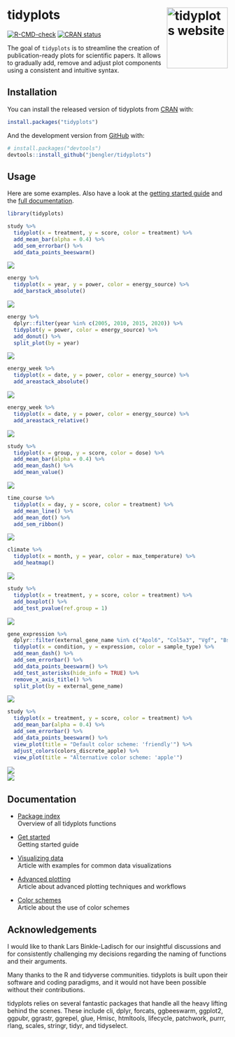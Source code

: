 
<!-- README.md is generated from README.Rmd. Please edit that file -->

# tidyplots <a href="https://jbengler.github.io/tidyplots/"><img src="man/figures/logo.svg" align="right" height="139" alt="tidyplots website" /></a>

<!-- badges: start -->

[![R-CMD-check](https://github.com/jbengler/tidyplots/actions/workflows/R-CMD-check.yaml/badge.svg)](https://github.com/jbengler/tidyplots/actions/workflows/R-CMD-check.yaml)
[![CRAN
status](https://www.r-pkg.org/badges/version/tidyplots)](https://CRAN.R-project.org/package=tidyplots)
<!-- badges: end -->

The goal of `tidyplots` is to streamline the creation of
publication-ready plots for scientific papers. It allows to gradually
add, remove and adjust plot components using a consistent and intuitive
syntax.

## Installation

You can install the released version of tidyplots from
[CRAN](https://cran.r-project.org/) with:

``` r
install.packages("tidyplots")
```

And the development version from [GitHub](https://github.com/) with:

``` r
# install.packages("devtools")
devtools::install_github("jbengler/tidyplots")
```

## Usage

Here are some examples. Also have a look at the [getting started
guide](https://jbengler.github.io/tidyplots/articles/tidyplots.html) and
the [full
documentation](https://jbengler.github.io/tidyplots/reference/).

``` r
library(tidyplots)

study %>% 
  tidyplot(x = treatment, y = score, color = treatment) %>% 
  add_mean_bar(alpha = 0.4) %>% 
  add_sem_errorbar() %>% 
  add_data_points_beeswarm()
```

<img src="man/figures/README-unnamed-chunk-2-1.png" style="display: block; margin: auto;" />

``` r
energy %>% 
  tidyplot(x = year, y = power, color = energy_source) %>% 
  add_barstack_absolute()
```

<img src="man/figures/README-unnamed-chunk-3-1.png" style="display: block; margin: auto;" />

``` r
energy %>% 
  dplyr::filter(year %in% c(2005, 2010, 2015, 2020)) %>% 
  tidyplot(y = power, color = energy_source) %>% 
  add_donut() %>% 
  split_plot(by = year)
```

<img src="man/figures/README-unnamed-chunk-4-1.png" style="display: block; margin: auto;" />

``` r
energy_week %>% 
  tidyplot(x = date, y = power, color = energy_source) %>% 
  add_areastack_absolute()
```

<img src="man/figures/README-unnamed-chunk-5-1.png" style="display: block; margin: auto;" />

``` r
energy_week %>% 
  tidyplot(x = date, y = power, color = energy_source) %>% 
  add_areastack_relative()
```

<img src="man/figures/README-unnamed-chunk-6-1.png" style="display: block; margin: auto;" />

``` r
study %>% 
  tidyplot(x = group, y = score, color = dose) %>% 
  add_mean_bar(alpha = 0.4) %>% 
  add_mean_dash() %>% 
  add_mean_value()
```

<img src="man/figures/README-unnamed-chunk-7-1.png" style="display: block; margin: auto;" />

``` r
time_course %>%
  tidyplot(x = day, y = score, color = treatment) %>%
  add_mean_line() %>%
  add_mean_dot() %>%
  add_sem_ribbon()
```

<img src="man/figures/README-unnamed-chunk-8-1.png" style="display: block; margin: auto;" />

``` r
climate %>%
  tidyplot(x = month, y = year, color = max_temperature) %>%
  add_heatmap()
```

<img src="man/figures/README-unnamed-chunk-9-1.png" style="display: block; margin: auto;" />

``` r
study %>% 
  tidyplot(x = treatment, y = score, color = treatment) %>% 
  add_boxplot() %>% 
  add_test_pvalue(ref.group = 1)
```

<img src="man/figures/README-unnamed-chunk-10-1.png" style="display: block; margin: auto;" />

``` r
gene_expression %>% 
  dplyr::filter(external_gene_name %in% c("Apol6", "Col5a3", "Vgf", "Bsn")) %>% 
  tidyplot(x = condition, y = expression, color = sample_type) %>% 
  add_mean_dash() %>% 
  add_sem_errorbar() %>% 
  add_data_points_beeswarm() %>% 
  add_test_asterisks(hide_info = TRUE) %>% 
  remove_x_axis_title() %>% 
  split_plot(by = external_gene_name)
```

<img src="man/figures/README-unnamed-chunk-11-1.png" style="display: block; margin: auto;" />

``` r
study %>% 
  tidyplot(x = treatment, y = score, color = treatment) %>% 
  add_mean_bar(alpha = 0.4) %>% 
  add_sem_errorbar() %>% 
  add_data_points_beeswarm() %>% 
  view_plot(title = "Default color scheme: 'friendly'") %>% 
  adjust_colors(colors_discrete_apple) %>% 
  view_plot(title = "Alternative color scheme: 'apple'")
```

<img src="man/figures/README-unnamed-chunk-12-1.png" style="display: block; margin: auto;" /><img src="man/figures/README-unnamed-chunk-12-2.png" style="display: block; margin: auto;" />

## Documentation

- [Package index](https://jbengler.github.io/tidyplots/reference/)  
  Overview of all tidyplots functions

- [Get
  started](https://jbengler.github.io/tidyplots/articles/tidyplots.html)  
  Getting started guide

- [Visualizing
  data](https://jbengler.github.io/tidyplots/articles/Visualizing-data.html)  
  Article with examples for common data visualizations

- [Advanced
  plotting](https://jbengler.github.io/tidyplots/articles/Advanced-plotting.html)  
  Article about advanced plotting techniques and workflows

- [Color
  schemes](https://jbengler.github.io/tidyplots/articles/Color-schemes.html)  
  Article about the use of color schemes

## Acknowledgements

I would like to thank Lars Binkle-Ladisch for our insightful discussions
and for consistently challenging my decisions regarding the naming of
functions and their arguments.

Many thanks to the R and tidyverse communities. tidyplots is built upon
their software and coding paradigms, and it would not have been possible
without their contributions.

tidyplots relies on several fantastic packages that handle all the heavy
lifting behind the scenes. These include cli, dplyr, forcats,
ggbeeswarm, ggplot2, ggpubr, ggrastr, ggrepel, glue, Hmisc, htmltools,
lifecycle, patchwork, purrr, rlang, scales, stringr, tidyr, and
tidyselect.
